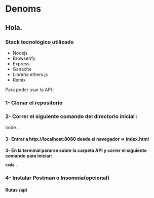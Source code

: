 # Denoms

## Hola. 
### Stack tecnológico utilizado
- Nodejs
- Browserify
- Express
- Ganache
- Librería ethers.js
- Remix


Para poder usar la API :
### 1- Clonar el repositorio </h4>
### 2- Correr el siguiente comando del directorio inicial :
node .
#### 3- Entrar a http://localhost:8080 desde el navegador => index.html

<h4>3- En la terminal pararse sobre la carpeta API y correr el siguiente comando para iniciar:

  
  `node .`

  
### 4- Instalar Postman o Insomnia(opcional)

#### Rutas /api
